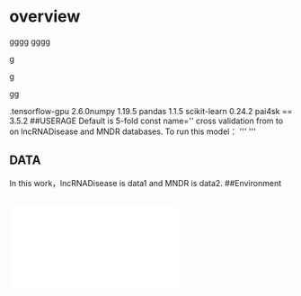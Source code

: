 # overview
gggg
gggg

g


g

gg

.tensorflow-gpu 2.6.0numpy 
 1.19.5
pandas 
 1.1.5
scikit-learn 
 0.24.2
pai4sk == 3.5.2
##USERAGE
Default is 5-fold const name='' cross validation from 
 to 
 on lncRNADisease and MNDR databases. To run this model：
'''
'''
## DATA

In this work，lncRNADisease is data1 and MNDR is data2.
##Environment
```Java

 ```
![chart](chart.pdf) 
 
